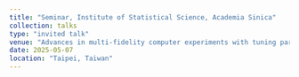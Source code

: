 ```yaml
---
title: "Seminar, Institute of Statistical Science, Academia Sinica"
collection: talks
type: "invited talk"
venue: "Advances in multi-fidelity computer experiments with tuning parameters"
date: 2025-05-07
location: "Taipei, Taiwan"
---
```

